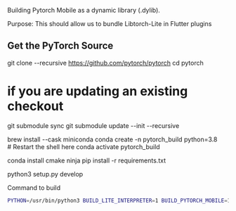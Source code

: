 Building Pytorch Mobile as a dynamic library (.dylib). 

Purpose: This should allow us to bundle Libtorch-Lite in Flutter plugins

##  Get the PyTorch Source
git clone --recursive https://github.com/pytorch/pytorch
cd pytorch
# if you are updating an existing checkout
git submodule sync
git submodule update --init --recursive


brew install --cask miniconda
conda create -n pytorch_build python=3.8
# Restart the shell here
conda activate pytorch_build

conda install cmake ninja
pip install -r requirements.txt

python3 setup.py develop


Command to build 
```bash
PYTHON=/usr/bin/python3 BUILD_LITE_INTERPRETER=1 BUILD_PYTORCH_MOBILE=1 IOS_ARCH=arm64 ./scripts/build_ios.sh
```



